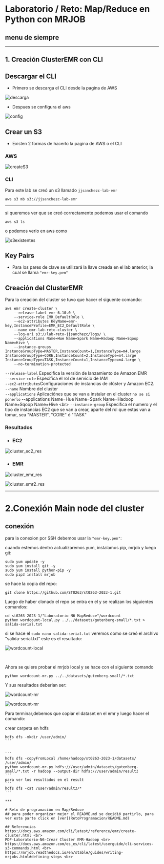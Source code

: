 # Laboratorio / Reto: Map/Reduce en Python con MRJOB

## menu de siempre


***
## 1. Creación ClusterEMR con CLI
## Descargar el CLI
- Primero se descarga el CLI desde la pagina de AWS 

![descarga](imagenes/descargando_CLI.png)

- Despues se configura el aws 

![config](imagenes/configurando_aws.png)

## Crear un S3
- Existen 2 formas de hacerlo la pagina de AWS o el CLI

### AWS

![createS3](imagenes/S3-desde_AWS.png)

### CLI
Para este lab se creó un s3 llamado `jjsanchezc-lab-emr`
```
aws s3 mb s3://jjsanchezc-lab-emr
```
***
si queremos ver que se creó correctamente podemos usar el comando 
```
aws s3 ls
```
o podemos verlo en aws como 

![s3existentes](imagenes/existencia_s3.png)

## Key Pairs
- Para los pares de clave se utilizará la llave creada en el lab anterior, la cual se llama `"emr-key.pem"`

## Creación del ClusterEMR
Para la creación del cluster se tuvo que hacer el siguente comando:
```
aws emr create-cluster \
    --release-label emr-6.10.0 \
    --service-role EMR_DefaultRole \
    --ec2-attributes KeyName=emr-key,InstanceProfile=EMR_EC2_DefaultRole \
    --name emr-lab-reto-cluster \
    --log-uri s3://lab-reto-jjsanchezc/logs/ \
    --applications Name=Hue Name=Spark Name=Hadoop Name=Sqoop Name=Hive \
    --instance-groups InstanceGroupType=MASTER,InstanceCount=1,InstanceType=m4.large InstanceGroupType=CORE,InstanceCount=2,InstanceType=m4.large InstanceGroupType=TASK,InstanceCount=1,InstanceType=m4.large \
    --no-termination-protected
```
`--release-label` Especifica la versión de lanzamiento de Amazon EMR <br>
`--service-role` Especifica el rol de servicio de IAM <br>
`--ec2-attributes`Configuraciones de instancias de clúster y Amazon EC2.<br>
`--name` Nombre del cluster <br>
`--applications` Aplicaciónes que se van a instalar en el cluster  `no se si ponerlo`     --applications Name=Hue Name=Spark Name=Hadoop Name=Sqoop Name=Hive \<br>
`--instance-group` Especifica el numero y el tipo de instancias EC2 que se van a crear, aparte del rol que estas van a tomar, sea "MASTER", "CORE" ó "TASK" <br>

### Resultados 
- ### EC2

![cluster_ec2_res](imagenes/resultados_cluster_ec2.png)

- ### EMR

![cluster_emr_res](imagenes/resultados_cluster_emr.png)

![cluster_emr2_res](imagenes/resultados_cluster_emr2.png)

***
# 2.Conexión Main node del cluster

## conexión

para la conexion por SSH debemos usar la `"emr-key.pem"`:

cuando estemos dentro actualizaremos yum, instalamos pip, mrjob y luego git:

```
sudo yum update -y
sudo yum install git -y
sudo yum install python-pip -y
sudo pip3 install mrjob
```

se hace la copia del repo:

```
git clone https://github.com/ST0263/st0263-2023-1.git
```

Luego de haber clonado el repo se entra en el y se realizan los siguientes comandos: 

```
cd st0263-2023-1/"Laboratorio N6-MapReduce"/wordcount
python wordcount-local.py ../../datasets/gutenberg-small/*.txt > salida-serial.txt
```
si se hace el `sudo nano salida-serial.txt` veremos como se creó el archivo "salida-serial.txt" 
este es el resultado:

![wordcount-local](imagenes/resultado_worcount-local.png)

<br>

Ahora se quiere probar el mrjob local y se hace con el siguiente comando

```
python wordcount-mr.py ../../datasets/gutenberg-small/*.txt
```

Y sus resultados deberian ser:

![wordcount-mr](imagenes/resultado_wordcount-mr.png)

![wordcount-mr](imagenes/resultado_wordcount-mr2.png)

Para terminar,debemos que copiar el dataset en el emr y luego hacer el comando:

crear carpeta en hdfs 
````
hdfs dfs -mkdir /user/admin/
```


```
hdfs dfs -copyFromLocal /home/hadoop/st0263-2023-1/datasets/ /user/admin/
python wordcount-mr.py hdfs:///user/admin/datasets/gutenberg-small/*.txt -r hadoop --output-dir hdfs:///user/admin/result3
```
para ver los resultados en el result 
```
hdfs dfs -cat /user/admin/result3/*
```

***

# Reto de programación en Map/Reduce
## para poder organizar mejor el README.md se decidió partirlo, para ver esta parte click en [ver](RetoProgramacion/README.md)

## Referencias 
https://docs.aws.amazon.com/cli/latest/reference/emr/create-cluster.html <br>
PDF-Laboratorio-N6-Crear Cluster EMR-Hadoop <br>
https://docs.aws.amazon.com/es_es/cli/latest/userguide/cli-services-s3-commands.html <br>
https://mrjob.readthedocs.io/en/stable/guides/writing-mrjobs.html#defining-steps <br>
